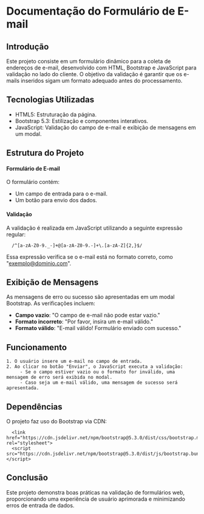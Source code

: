 
# Documentação do Formulário de E-mail

## Introdução

Este projeto consiste em um formulário dinâmico para a coleta de endereços de e-mail, desenvolvido com HTML, Bootstrap e JavaScript para validação no lado do cliente. O objetivo da validação é garantir que os e-mails inseridos sigam um formato adequado antes do processamento.

## Tecnologias Utilizadas
- HTML5: Estruturação da página.
- Bootstrap 5.3: Estilização e componentes interativos.
- JavaScript: Validação do campo de e-mail e exibição de mensagens em um modal.

## Estrutura do Projeto

#### Formulário de E-mail

O formulário contém:
- Um campo de entrada para o e-mail.
- Um botão para envio dos dados.

#### Validação

A validação é realizada em JavaScript utilizando a seguinte expressão regular:

```http
  /^[a-zA-Z0-9._-]+@[a-zA-Z0-9.-]+\.[a-zA-Z]{2,}$/
```

Essa expressão verifica se o e-mail está no formato correto, como "exemplo@dominio.com".

## Exibição de Mensagens

As mensagens de erro ou sucesso são apresentadas em um modal Bootstrap. As verificações incluem:
- **Campo vazio**: "O campo de e-mail não pode estar vazio."
- **Formato incorreto**: "Por favor, insira um e-mail válido."
- **Formato válido**: "E-mail válido! Formulário enviado com sucesso."

## Funcionamento

    1. O usuário insere um e-mail no campo de entrada.
    2. Ao clicar no botão "Enviar", o JavaScript executa a validação:
         - Se o campo estiver vazio ou o formato for inválido, uma mensagem de erro será exibida no modal.
         - Caso seja um e-mail válido, uma mensagem de sucesso será apresentada.

## Dependências

O projeto faz uso do Bootstrap via CDN:

```http
  <link href="https://cdn.jsdelivr.net/npm/bootstrap@5.3.0/dist/css/bootstrap.min.css" rel="stylesheet">
  <script src="https://cdn.jsdelivr.net/npm/bootstrap@5.3.0/dist/js/bootstrap.bundle.min.js"></script>
```

## Conclusão

Este projeto demonstra boas práticas na validação de formulários web, proporcionando uma experiência de usuário aprimorada e minimizando erros de entrada de dados.
